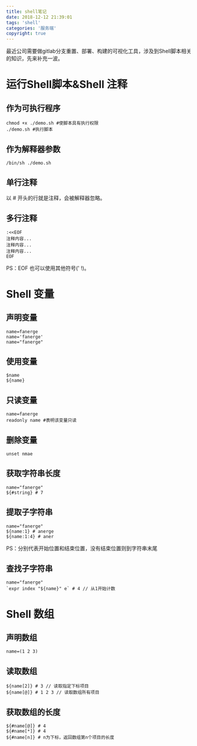```yaml
---
title: shell笔记
date: 2018-12-12 21:39:01
tags: 'shell'
categories: '服务端'
copyright: true
---
```

最近公司需要做gitlab分支重置、部署、构建的可视化工具，涉及到Shell脚本相关的知识，先来补充一波。
#	运行Shell脚本&Shell 注释
##	作为可执行程序
```
chmod +x ./demo.sh #使脚本具有执行权限
./demo.sh #执行脚本
```
##	作为解释器参数
```
/bin/sh ./demo.sh
```
##	单行注释
以 # 开头的行就是注释，会被解释器忽略。
##	多行注释
```
:<<EOF
注释内容...
注释内容...
注释内容...
EOF
```
PS：EOF 也可以使用其他符号(' !)。
#	Shell 变量
##	声明变量
```
name=fanerge 
name='fanerge'
name="fanerge"
```
##	使用变量
```
$name
${name}
```
##	只读变量
```
name=fanerge
readonly name #表明该变量只读
```
##	删除变量
```
unset nmae
```
##	获取字符串长度
```
name="fanerge"
${#string} # 7
```
##	提取子字符串	
```
name="fanerge"
${name:1} # anerge
${name:1:4} # aner
```
PS：分别代表开始位置和结束位置，没有结束位置则到字符串末尾
##	查找子字符串
```
name="fanerge"
`expr index "${name}" e` # 4 // 从1开始计数
```
#	Shell 数组
##	声明数组
```
name=(1 2 3)
```
##	读取数组
```
${name[2]} # 3 // 读取指定下标项目
${name[@]} # 1 2 3 // 读取数组所有项目
```
##	获取数组的长度
```
${#name[@]} # 4
${#name[*]} # 4
${#name[n]} # n为下标，返回数组第n个项目的长度
```









